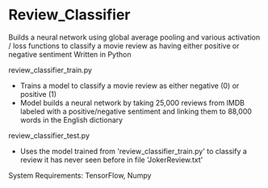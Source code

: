 # Review_Classifier
Builds a neural network using global average pooling and various activation / loss functions to classify a movie review as having either positive or negative sentiment
Written in Python

review_classifier_train.py
- Trains a model to classify a movie review as either negative (0) or positive (1)
- Model builds a neural network by taking 25,000 reviews from IMDB labeled with a positive/negative sentiment and linking them to 88,000 words in the English dictionary

review_classifier_test.py
- Uses the model trained from 'review_classifier_train.py' to classify a review it has never seen before in file 'JokerReview.txt'

System Requirements: TensorFlow, Numpy
